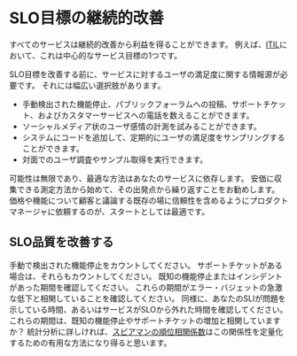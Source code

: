 # SLO目標の継続的改善

すべてのサービスは継続的改善から利益を得ることができます。
例えば、[ITIL](https://en.wikipedia.org/wiki/ITIL)において、これは中心的なサービス目標の1つです。

SLO目標を改善する前に、サービスに対するユーザの満足度に関する情報源が必要です。
それには幅広い選択肢があります。

* 手動検出された機能停止、パブリックフォーラムへの投稿、サポートチケット、およびカスタマーサービスへの電話を数えることができます。
* ソーシャルメディア状のユーザ感情の計測を試みることができます。
* システムにコードを追加して、定期的にユーザの満足度をサンプリングすることができます。
* 対面でのユーザ調査やサンプル取得を実行できます。

可能性は無限であり、最適な方法はあなたのサービスに依存します。
安価に収集できる測定方法から始めて、その出発点から繰り返すことをお勧めします。
価格や機能について顧客と議論する既存の場に信頼性を含めるようにプロダクトマネージャに依頼するのが、スタートとしては最適です。

## SLO品質を改善する

手動で検出された機能停止をカウントしてください。
サポートチケットがある場合は、それらもカウントしてください。
既知の機能停止またはインシデントがあった期間を確認してください。
これらの期間がエラー・バジェットの急激な低下と相関していることを確認してください。
同様に、あなたのSLIが問題を示している時間、あるいはサービスがSLOから外れた時間を確認してください。
これらの期間は、既知の機能停止やサポートチケットの増加と相関していますか？
統計分析に詳しければ、[スピアマンの順位相関係数](http://bit.ly/1RhdJzE)はこの関係性を定量化するための有用な方法になり得ると思います。
